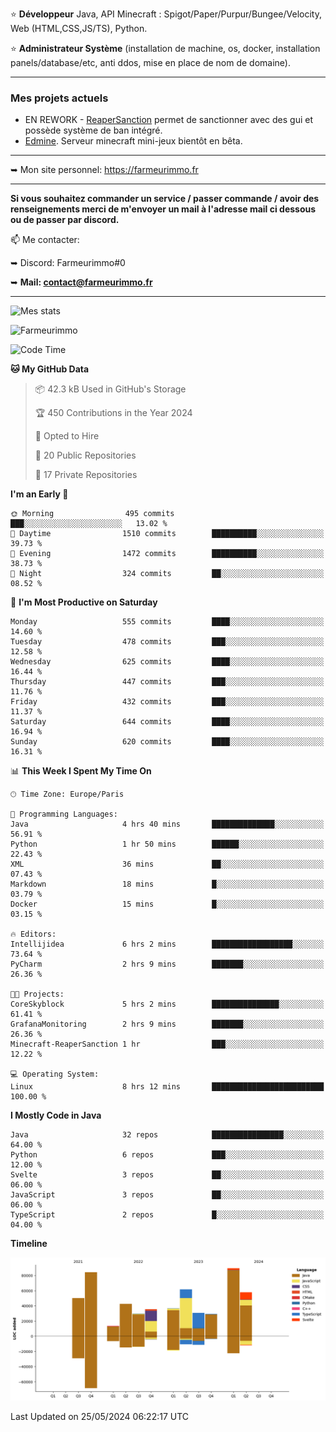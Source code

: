 ⭐ **Développeur** Java, API Minecraft : Spigot/Paper/Purpur/Bungee/Velocity, Web (HTML,CSS,JS/TS), Python.

⭐ **Administrateur Système** (installation de machine, os, docker, installation panels/database/etc, anti ddos, mise en place de nom de domaine).

---

### Mes projets actuels
- EN REWORK - [ReaperSanction](https://www.spigotmc.org/resources/reapersanction.89580/) permet de sanctionner avec des gui et possède système de ban intégré.
- [Edmine](https://edmine.net). Serveur minecraft mini-jeux bientôt en bêta.

---

➥ Mon site personnel: https://farmeurimmo.fr

---

**Si vous souhaitez commander un service / passer commande / avoir des renseignements merci de m'envoyer un mail à l'adresse mail ci dessous ou de passer par discord.**

📫 Me contacter:
 
   ➥ Discord: Farmeurimmo#0
   
   ➥ **Mail: contact@farmeurimmo.fr**

---

![Mes stats](https://github-readme-stats.farmeurimmo.fr/api?username=Farmeurimmo&count_private=true&show_icons=true&theme=radical)

<img src="https://komarev.com/ghpvc/?username=Farmeurimmo" alt="Farmeurimmo" />

<!--START_SECTION:waka-->
![Code Time](http://img.shields.io/badge/Code%20Time-1%2C356%20hrs%2028%20mins-blue)

**🐱 My GitHub Data** 

> 📦 42.3 kB Used in GitHub's Storage 
 > 
> 🏆 450 Contributions in the Year 2024
 > 
> 💼 Opted to Hire
 > 
> 📜 20 Public Repositories 
 > 
> 🔑 17 Private Repositories 
 > 
**I'm an Early 🐤** 

```text
🌞 Morning                495 commits         ███░░░░░░░░░░░░░░░░░░░░░░   13.02 % 
🌆 Daytime                1510 commits        ██████████░░░░░░░░░░░░░░░   39.73 % 
🌃 Evening                1472 commits        ██████████░░░░░░░░░░░░░░░   38.73 % 
🌙 Night                  324 commits         ██░░░░░░░░░░░░░░░░░░░░░░░   08.52 % 
```
📅 **I'm Most Productive on Saturday** 

```text
Monday                   555 commits         ████░░░░░░░░░░░░░░░░░░░░░   14.60 % 
Tuesday                  478 commits         ███░░░░░░░░░░░░░░░░░░░░░░   12.58 % 
Wednesday                625 commits         ████░░░░░░░░░░░░░░░░░░░░░   16.44 % 
Thursday                 447 commits         ███░░░░░░░░░░░░░░░░░░░░░░   11.76 % 
Friday                   432 commits         ███░░░░░░░░░░░░░░░░░░░░░░   11.37 % 
Saturday                 644 commits         ████░░░░░░░░░░░░░░░░░░░░░   16.94 % 
Sunday                   620 commits         ████░░░░░░░░░░░░░░░░░░░░░   16.31 % 
```


📊 **This Week I Spent My Time On** 

```text
🕑︎ Time Zone: Europe/Paris

💬 Programming Languages: 
Java                     4 hrs 40 mins       ██████████████░░░░░░░░░░░   56.91 % 
Python                   1 hr 50 mins        ██████░░░░░░░░░░░░░░░░░░░   22.43 % 
XML                      36 mins             ██░░░░░░░░░░░░░░░░░░░░░░░   07.43 % 
Markdown                 18 mins             █░░░░░░░░░░░░░░░░░░░░░░░░   03.79 % 
Docker                   15 mins             █░░░░░░░░░░░░░░░░░░░░░░░░   03.15 % 

🔥 Editors: 
Intellijidea             6 hrs 2 mins        ██████████████████░░░░░░░   73.64 % 
PyCharm                  2 hrs 9 mins        ███████░░░░░░░░░░░░░░░░░░   26.36 % 

🐱‍💻 Projects: 
CoreSkyblock             5 hrs 2 mins        ███████████████░░░░░░░░░░   61.41 % 
GrafanaMonitoring        2 hrs 9 mins        ███████░░░░░░░░░░░░░░░░░░   26.36 % 
Minecraft-ReaperSanction 1 hr                ███░░░░░░░░░░░░░░░░░░░░░░   12.22 % 

💻 Operating System: 
Linux                    8 hrs 12 mins       █████████████████████████   100.00 % 
```

**I Mostly Code in Java** 

```text
Java                     32 repos            ████████████████░░░░░░░░░   64.00 % 
Python                   6 repos             ███░░░░░░░░░░░░░░░░░░░░░░   12.00 % 
Svelte                   3 repos             ██░░░░░░░░░░░░░░░░░░░░░░░   06.00 % 
JavaScript               3 repos             ██░░░░░░░░░░░░░░░░░░░░░░░   06.00 % 
TypeScript               2 repos             █░░░░░░░░░░░░░░░░░░░░░░░░   04.00 % 
```



**Timeline**

![Lines of Code chart](https://raw.githubusercontent.com/Farmeurimmo/Farmeurimmo/main/assets/bar_graph.png)


 Last Updated on 25/05/2024 06:22:17 UTC
<!--END_SECTION:waka-->
